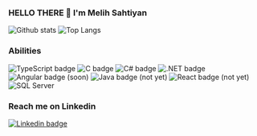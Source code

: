 ### HELLO THERE 👋 I'm Melih Sahtiyan 
![Github stats](https://github-readme-stats.vercel.app/api?username=melihsahtiyan&theme=radical&show_icons=true&count_private=true) ![Top Langs](https://github-readme-stats.vercel.app/api/top-langs/?username=melihsahtiyan&layout=compact&theme=dark)

### Abilities
![TypeScript badge](https://img.shields.io/badge/TypeScript-007ACC?style=for-the-badge&logo=typescript&logoColor=black) ![C badge](https://img.shields.io/badge/C-00599C?style=for-the-badge&logo=c&logoColor=dark) ![C# badge](https://img.shields.io/badge/C%23-239120?style=for-the-badge&logo=c-sharp&logoColor=white) ![.NET badge](https://img.shields.io/badge/.NET-5C2D91?style=for-the-badge&logo=.net&logoColor=black) ![Angular badge](https://img.shields.io/badge/Angular-DD0031?style=for-the-badge&logo=angular&logoColor=black) (soon) ![Java badge](https://img.shields.io/badge/Java-ED8B00?style=for-the-badge&logo=java&logoColor=black) (not yet) ![React badge](https://img.shields.io/badge/React-20232A?style=for-the-badge&logo=react&logoColor=61DAFB) (not yet) ![SQL Server](https://img.shields.io/badge/Microsoft_SQL_Server-CC2927?style=for-the-badge&logo=microsoft-sql-server&logoColor=white) 

### Reach me on Linkedin

[![Linkedin badge]( 	https://img.shields.io/badge/LinkedIn-0077B5?style=for-the-badge&logo=linkedin&logoColor=white)](https://www.linkedin.com/in/melihsahtiyan/)
